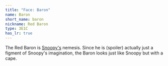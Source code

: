 ```yaml
---
title: "Face: Baron"
name: Baron
short_name: baron
nickname: Red Baron
type: 3E1C
has_lr: true
---
```

The Red Baron is <a href="snoopy">Snoopy's</a> nemesis.  Since he is (spoiler) actually just a figment of Snoopy's imagination, the Baron looks just like Snoopy but with a cape.
